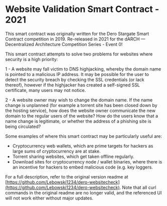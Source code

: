 # Website Validation Smart Contract - 2021

This smart contract was originally written for the Dero Stargate Smart Contract competition in 2019. Re-released in 2021 for the dARCH — Decentralized Architecture Competition Series - Event 0!

This smart contract attempts to solve two problems for websites where security is a high priority:

1 - A website may fall victim to DNS highjacking, whereby the domain name is pointed to a malicious IP address. It may be possible for the user to detect the security breach by checking the SSL credentials (or lack thereof), however if the highjacker has created a self-signed SSL certificate, many users may not notice. 

2 - A website owner may wish to change the domain name. If the name change is unplanned (for example a torrent site has been closed down by the hosting service), how does the website owner communicate the new domain to the regular users of the website? How do the users know that a name change is legitimate, or whether the address of a phishing site is being circulated?

Some examples of where this smart contract may be particularly useful are:

* Cryptocurrency web wallets, which are prime targets for hackers as large sums of cryptocurrency are at stake. 
* Torrent sharing websites, which get taken offline regularly.
* Download sites for cryptocurrency node / wallet binaries, where there is an incentive for hackers to embed malicious code (e.g. key loggers. 


For a full description, refer to the original version readme at  
[https://github.com/Lebowski1234/dero-websitecheck](https://github.com/Lebowski1234/dero-websitecheck). Note that all curl commands in the original readme are no longer valid, and the referenced UI will not work either without major updates. 
